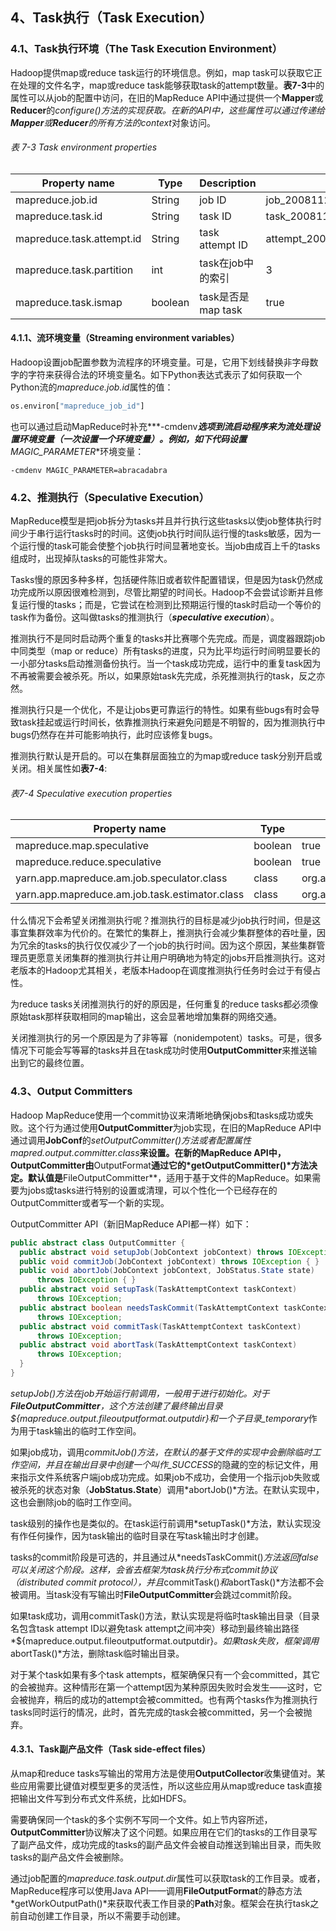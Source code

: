 ## 4、Task执行（Task Execution）

### 4.1、Task执行环境（The Task Execution Environment）

Hadoop提供map或reduce task运行的环境信息。例如，map task可以获取它正在处理的文件名字，map或reduce task能够获取task的attempt数量。**表7-3**中的属性可以从job的配置中访问，在旧的MapReduce API中通过提供一个**Mapper**或**Reducer**的*configure()*方法的实现获取。在新的API中，这些属性可以通过传递给**Mapper**或**Reducer**的所有方法的*context*对象访问。

###### 表 7-3 Task environment properties

| Property name             | Type    | Description        | Example                              |
| ------------------------- | ------- | ------------------ | ------------------------------------ |
| mapreduce.job.id          | String  | job ID             | job_200811201130_0004                |
| mapreduce.task.id         | String  | task ID            | task_200811201130_0004_m_000003      |
| mapreduce.task.attempt.id | String  | task attempt ID    | attempt_200811201130_0004_m_000003_0 |
| mapreduce.task.partition  | int     | task在job中的索引  | 3                                    |
| mapreduce.task.ismap      | boolean | task是否是map task | true                                 |

#### 4.1.1、流环境变量（Streaming environment variables）

Hadoop设置job配置参数为流程序的环境变量。可是，它用下划线替换非字母数字的字符来获得合法的环境变量名。如下Python表达式表示了如何获取一个Python流的*mapreduce.job.id*属性的值：

```python
os.environ["mapreduce_job_id"]
```

也可以通过启动MapReduce时补充***-cmdenv***选项到流启动程序来为流处理设置环境变量（一次设置一个环境变量）。例如，如下代码设置**MAGIC_PARAMETER**环境变量：

```shell
-cmdenv	MAGIC_PARAMETER=abracadabra
```

### 4.2、推测执行（Speculative Execution）

MapReduce模型是把job拆分为tasks并且并行执行这些tasks以使job整体执行时间少于串行运行tasks时的时间。这使job执行时间队运行慢的tasks敏感，因为一个运行慢的task可能会使整个job执行时间显著地变长。当job由成百上千的tasks组成时，出现掉队tasks的可能性非常大。

Tasks慢的原因多种多样，包括硬件陈旧或者软件配置错误，但是因为task仍然成功完成所以原因很难检测到，尽管比期望的时间长。Hadoop不会尝试诊断并且修复运行慢的tasks；而是，它尝试在检测到比预期运行慢的task时启动一个等价的task作为备份。这叫做tasks的推测执行（***speculative execution***）。

推测执行不是同时启动两个重复的tasks并比赛哪个先完成。而是，调度器跟踪job中同类型（map or reduce）所有tasks的进度，只为比平均运行时间明显要长的一小部分tasks启动推测备份执行。当一个task成功完成，运行中的重复task因为不再被需要会被杀死。所以，如果原始task先完成，杀死推测执行的task，反之亦然。

推测执行只是一个优化，不是让jobs更可靠运行的特性。如果有些bugs有时会导致task挂起或运行时间长，依靠推测执行来避免问题是不明智的，因为推测执行中bugs仍然存在并可能影响执行，此时应该修复bugs。

推测执行默认是开启的。可以在集群层面独立的为map或reduce task分别开启或关闭。相关属性如**表7-4**:

###### 表7-4 Speculative execution properties

| Property name                                  | Type    | Default value                                                |
| ---------------------------------------------- | ------- | ------------------------------------------------------------ |
| mapreduce.map.speculative                      | boolean | true                                                         |
| mapreduce.reduce.speculative                   | boolean | true                                                         |
| yarn.app.mapreduce.am.job.speculator.class     | class   | org.apache.hadoop.mapreduce.v2.app.speculate.DefaultSpeculator |
| yarn.app.mapreduce.am.job.task.estimator.class | class   | org.apache.hadoop.mapreduce.v2.app.speculate.LegacyTaskRuntimeEstimator |

什么情况下会希望关闭推测执行呢？推测执行的目标是减少job执行时间，但是这事宜集群效率为代价的。在繁忙的集群上，推测执行会减少集群整体的吞吐量，因为冗余的tasks的执行仅仅减少了一个job的执行时间。因为这个原因，某些集群管理员更愿意关闭集群的推测执行并让用户明确地为特定的jobs开启推测执行。这对老版本的Hadoop尤其相关，老版本Hadoop在调度推测执行任务时会过于有侵占性。

为reduce tasks关闭推测执行的好的原因是，任何重复的reduce tasks都必须像原始task那样获取相同的map输出，这会显著地增加集群的网络交通。

关闭推测执行的另一个原因是为了非等幂（nonidempotent）tasks。可是，很多情况下可能会写等幂的tasks并且在task成功时使用**OutputCommitter**来推送输出到它的最终位置。

### 4.3、Output Committers

Hadoop MapReduce使用一个commit协议来清晰地确保jobs和tasks成功或失败。这个行为通过使用**OutputCommitter**为job实现，在旧的MapReduce API中通过调用**JobConf**的*setOutputCommitter()*方法或者配置属性***mapred.output.committer.class***来设置。在新的MapReduce API中，**OutputCommitter**由**OutputFormat**通过它的*getOutputCommitter()*方法决定。默认值是**FileOutputCommitter**，适用于基于文件的MapReduce。如果需要为jobs或tasks进行特别的设置或清理，可以个性化一个已经存在的OutputCommitter或者写一个新的实现。

OutputCommitter API（新旧MapReduce API都一样）如下：

```java
public abstract class OutputCommitter {
  public abstract void setupJob(JobContext jobContext) throws IOException;
  public void commitJob(JobContext jobContext) throws IOException { }
  public void abortJob(JobContext jobContext, JobStatus.State state)
      throws IOException { }
  public abstract void setupTask(TaskAttemptContext taskContext)
      throws IOException;
  public abstract boolean needsTaskCommit(TaskAttemptContext taskContext)
      throws IOException;
  public abstract void commitTask(TaskAttemptContext taskContext)
      throws IOException;
  public abstract void abortTask(TaskAttemptContext taskContext)
      throws IOException;
  }
}
```

*setupJob()*方法在job开始运行前调用，一般用于进行初始化。对于**FileOutputCommitter**，这个方法创建了最终输出目录*${mapreduce.output.fileoutputformat.outputdir}*和一个子目录*_temporary*作为用于task输出的临时工作空间。

如果job成功，调用*commitJob()*方法，在默认的基于文件的实现中会删除临时工作空间，并且在输出目录中创建一个叫作*_SUCCESS*的隐藏的空的标记文件，用来指示文件系统客户端job成功完成。如果job不成功，会使用一个指示job失败或被杀死的状态对象（**JobStatus.State**）调用*abortJob()*方法。在默认实现中，这也会删除job的临时工作空间。

task级别的操作也是类似的。在task运行前调用*setupTask()*方法，默认实现没有作任何操作，因为task输出的临时目录在写task输出时才创建。

tasks的commit阶段是可选的，并且通过从*needsTaskCommit()*方法返回false可以关闭这个阶段。这样，会省去框架为task执行分布式commit协议（distributed commit protocol），并且*commitTask()*和*abortTask()*方法都不会被调用。当task没有写输出时**FileOutputCommitter**会跳过commit阶段。

如果task成功，调用commitTask()方法，默认实现是将临时task输出目录（目录名包含task attempt ID以避免task attempt之间冲突）移动到最终输出路径*${mapreduce.output.fileoutputformat.outputdir}*。如果task失败，框架调用*abortTask()*方法，删除task临时输出目录。

对于某个task如果有多个task attempts，框架确保只有一个会committed，其它的会被抛弃。这种情形在第一个attempt因为某种原因失败时会发生——这时，它会被抛弃，稍后的成功的attempt会被committed。也有两个tasks作为推测执行tasks同时运行的情况，此时，首先完成的task会被committed，另一个会被抛弃。

#### 4.3.1、Task副产品文件（Task side-effect files）

从map和reduce tasks写输出的常用方法是使用**OutputCollector**收集键值对。某些应用需要比键值对模型更多的灵活性，所以这些应用从map或reduce task直接把输出文件写到分布式文件系统，比如HDFS。

需要确保同一个task的多个实例不写同一个文件。如上节内容所述，**OutputCommitter**协议解决了这个问题。如果应用在它们的tasks的工作目录写了副产品文件，成功完成的tasks的副产品文件会被自动推送到输出目录，而失败tasks的副产品文件会被删除。

通过job配置的*mapreduce.task.output.dir*属性可以获取task的工作目录。或者，MapReduce程序可以使用Java API——调用**FileOutputFormat**的静态方法*getWorkOutputPath()*来获取代表工作目录的**Path**对象。框架会在执行task之前自动创建工作目录，所以不需要手动创建。


